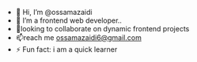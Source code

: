 - 👋 Hi, I’m @ossamazaidi
- 🌱 I’m a frontend web developer..
- 💞️looking to collaborate on dynamic frontend projects
- 📫reach me ossamazaidi6@gmail.com
- ⚡ Fun fact: i am a quick learner

<!---
ossamazaidi/ossamazaidi is a ✨ special ✨ repository because its `README.md` (this file) appears on your GitHub profile.
You can click the Preview link to take a look at your changes.
--->
